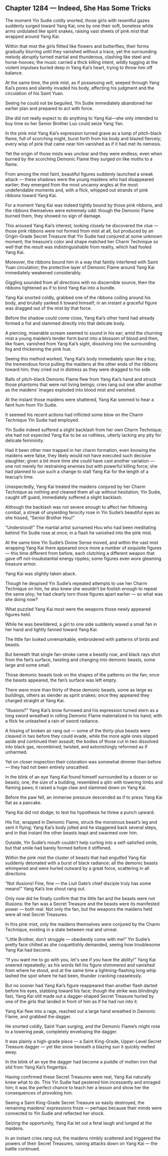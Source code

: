 ## Chapter 1284 — Indeed, She Has Some Tricks

The moment Yin Sudie coldly snorted, those girls with resentful gazes suddenly surged toward Yang Kai; one by one their soft, boneless white arms undulated like spirit snakes, raising vast sheets of pink mist that wrapped around Yang Kai.

Within that mist the girls flitted like flowers and butterflies, their forms gradually blurring until they vanished without a trace, yet the surrounding melody abruptly turned martial and thunderous, clashing like steel and horse-hooves; the music carried a thick killing intent, wildly tugging at the violent impulses buried deep in Yang Kai’s heart, trying to throw him off balance.

At the same time, the pink mist, as if possessing will, seeped through Yang Kai’s pores and silently invaded his body, affecting his judgment and the circulation of his Saint Yuan.

Seeing he could not be beguiled, Yin Sudie immediately abandoned her earlier plan and prepared to act with force.

She did not really expect to do anything to Yang Kai—she only intended to buy time so her Senior Brother Luo could seize Yang Yan.

In the pink mist Yang Kai’s expression turned grave as a lump of pitch-black flame, full of scorching might, burst forth from his body and blazed fiercely; every wisp of pink that came near him vanished as if it had met its nemesis.

Yet the origin of those mists was unclear and they were endless; even when burned by the scorching Demonic Flame they surged on like moths to a flame.

From among the mist faint, beautiful figures suddenly launched a sneak attack — these shadows were the young maidens who had disappeared earlier; they emerged from the most uncanny angles at the most undefendable moments and, with a flick, whipped out strands of pink ribbons toward Yang Kai.

For a moment Yang Kai was indeed tightly bound by those pink ribbons, and the ribbons themselves were extremely odd: though the Demonic Flame burned them, they showed no sign of damage.

This aroused Yang Kai’s interest; looking closely he discovered the clue — those pink ribbons were not formed from mist at all, but produced by an Origin-Grade Secret Treasure that Yin Sudie had conjured at some unknown moment; the treasure’s color and shape matched her Charm Technique so well that the result was indistinguishable from reality, which had fooled Yang Kai.

Moreover, the ribbons bound him in a way that faintly interfered with Saint Yuan circulation; the protective layer of Demonic Flame around Yang Kai immediately weakened considerably.

Giggling sounded from all directions with no discernible source, then the ribbons tightened as if to bind Yang Kai into a bundle.

Yang Kai snorted coldly, grabbed one of the ribbons coiling around his body, and brutally yanked it toward himself; in an instant a graceful figure was dragged out of the mist by that force.

Before the shadow could come close, Yang Kai’s other hand had already formed a fist and slammed directly into that delicate body.

A piercing, miserable scream seemed to sound in his ear; amid the churning mist a young maiden’s tender form burst into a blossom of blood and then, like foam, vanished from Yang Kai’s sight, dissolving into the surrounding fog and thickening the pink hue.

Seeing this method worked, Yang Kai’s body immediately spun like a top, the tremendous force pulling the maidens at the other ends of the ribbons toward him; they cried out in distress as they were dragged to his side.

Balls of pitch-black Demonic Flame flew from Yang Kai’s hand and struck those phantoms that were not living beings; cries rang out one after another as the maidens’ images exploded into blood mist and vanished.

At the instant those maidens were shattered, Yang Kai seemed to hear a faint hum from Yin Sudie.

It seemed his recent actions had inflicted some blow on the Charm Technique Yin Sudie had employed.

Yin Sudie indeed suffered a slight backlash from her own Charm Technique; she had not expected Yang Kai to be so ruthless, utterly lacking any pity for delicate femininity.

Had it been other men trapped in her charm formation, even knowing the maidens were false, they likely would not have executed such decisive slaughter; given a bit more time she could have cast another variation — one not merely for restraining enemies but with powerful killing force; she had planned to use such a change to stall Yang Kai for the length of a teacup’s time.

Unexpectedly, Yang Kai treated the maidens conjured by her Charm Technique as nothing and cleaned them all up without hesitation; Yin Sudie, caught off guard, immediately suffered a slight backlash.

Although the backlash was not severe enough to affect her following combat, a streak of unyielding ferocity rose in Yin Sudie’s beautiful eyes as she hissed, “Senior Brother Hou!”

“Understood!” The martial artist surnamed Hou who had been meditating behind Yin Sudie rose at once; in a flash he vanished into the pink mist.

At the same time Yin Sudie’s Divine Sense moved, and within the vast mist wrapping Yang Kai there appeared once more a number of exquisite figures — this time different from before, each clutching a different weapon that gave off not-insubstantial energy ripples; some figures even wore gleaming treasure armor.

Yang Kai was slightly taken aback.

Though he despised Yin Sudie’s repeated attempts to use her Charm Technique on him, he also knew she wouldn’t be foolish enough to repeat the same ploy; he had clearly torn those figures apart earlier — so what was she doing now?

What puzzled Yang Kai most were the weapons those newly appeared figures held.

While he was bewildered, a girl to one side suddenly waved a small fan in her hand and lightly fanned toward Yang Kai.

The little fan looked unremarkable, embroidered with patterns of birds and beasts.

But beneath that single fan-stroke came a beastly roar, and black rays shot from the fan’s surface, twisting and changing into demonic beasts, some large and some small.

Those demonic beasts took on the shapes of the patterns on the fan; once the beasts appeared, the fan’s surface was left empty.

There were more than thirty of these demonic beasts, some as large as buildings, others as slender as spirit snakes; once they appeared they charged straight at Yang Kai.

“Illusions?” Yang Kai’s brow furrowed and his expression turned stern as a long sword wreathed in rolling Demonic Flame materialized in his hand; with a flick he unleashed a rain of sword radiance.

A hissing of broken air rang out — some of the thirty-plus beasts were cleaved in two before they could evade, while the more agile ones slipped aside and continued their assault; the bodies of those cut in two dissolved into black gas, recombined, twisted, and astonishingly reformed as if unharmed.

Yet on closer inspection their coloration was somewhat dimmer than before — they had not been entirely unscathed.

In the blink of an eye Yang Kai found himself surrounded by a dozen or so beasts; one, the size of a building, resembled a qilin with towering limbs and flaming paws; it raised a huge claw and slammed down on Yang Kai.

Before the paw fell, an immense pressure descended as if to press Yang Kai flat as a pancake.

Yang Kai did not dodge; to test his hypothesis he threw a punch upward.

His fist, wrapped in Demonic Flame, struck the monstrous beast’s leg and sent it flying; Yang Kai’s body jolted and he staggered back several steps, and in that instant the other beasts leapt and swarmed over him.

Outside, Yin Sudie’s mouth couldn’t help curling into a self-satisfied smile, but that smile had barely formed before it stiffened.

Within the pink mist the cluster of beasts that had engulfed Yang Kai suddenly detonated with a burst of black radiance; all the demonic beasts whimpered and were hurled outward by a great force, scattering in all directions.

“Not illusions! Fine, fine — the Liuli Gate’s chief disciple truly has some means!” Yang Kai’s low shout rang out.

Only now did he finally confirm that the little fan and the beasts were not illusions: the fan was a Secret Treasure and the beasts were its manifested power — both real. Not only the fan, but the weapons the maidens held were all real Secret Treasures.

In this pink mist, only the maidens themselves were conjured by the Charm Technique, existing in a state between real and unreal.

“Little Brother, don’t struggle — obediently come with me!” Yin Sudie’s pretty face chilled as she coquettishly demanded, seeing how troublesome Yang Kai had become.

“If you want me to go with you, let's see if you have the ability!” Yang Kai sneered repeatedly; as his words fell his figure shimmered and vanished from where he stood, and at the same time a lightning-flashing long whip lashed the spot where he had been, thunder cracking ceaselessly.

But no sooner had Yang Kai’s figure reappeared than another flash darted before his eyes, stabbing toward his face; though the strike was blindingly fast, Yang Kai still made out a dagger-shaped Secret Treasure hurled by one of the girls that landed in front of him as if he had run into it.

Yang Kai flew into a rage, reached out a large hand wreathed in Demonic Flame, and grabbed the dagger.

He snorted coldly, Saint Yuan surging, and the Demonic Flame’s might rose to a towering peak, completely enveloping the dagger.

It was plainly a high-grade piece — a Saint King-Grade, Upper-Level Secret Treasure dagger — yet like snow beneath a blazing sun it quickly melted away.

In the blink of an eye the dagger had become a puddle of molten iron that slid from Yang Kai’s fingertips.

Having confirmed these Secret Treasures were real, Yang Kai naturally knew what to do. This Yin Sudie had pestered him incessantly and enraged him; it was the perfect chance to teach her a lesson and show her the consequences of provoking him.

Seeing a Saint King-Grade Secret Treasure so easily destroyed, the remaining maidens’ expressions froze — perhaps because their minds were connected to Yin Sudie and reflected her shock.

Seizing the opportunity, Yang Kai let out a feral laugh and lunged at the maidens.

In an instant cries rang out; the maidens nimbly scattered and triggered the powers of their Secret Treasures, raining attacks down on Yang Kai — the battle continued.
